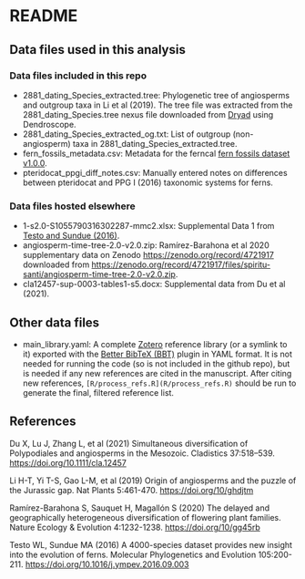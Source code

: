 # README

## Data files used in this analysis
### Data files included in this repo

- 2881_dating_Species_extracted.tree: Phylogenetic tree of angiosperms and outgroup taxa in Li et al (2019). The tree file was extracted from the 2881_dating_Species.tree nexus file downloaded from [Dryad](https://datadryad.org/stash/dataset/doi:10.5061/dryad.bq091cg) using Dendroscope.
- 2881_dating_Species_extracted_og.txt: List of outgroup (non-angiosperm) taxa in 2881_dating_Species_extracted.tree.
- fern_fossils_metadata.csv: Metadata for the ferncal [fern fossils dataset v1.0.0](https://github.com/fernphy/ferncal/archive/refs/tags/v1.0.0.zip).
- pteridocat_ppgi_diff_notes.csv: Manually entered notes on differences between pteridocat and PPG I (2016) taxonomic systems for ferns.

### Data files hosted elsewhere

- 1-s2.0-S1055790316302287-mmc2.xlsx: Supplemental Data 1 from [Testo and Sundue (2016)](https://doi.org/10.1016/j.ympev.2016.09.003).
- angiosperm-time-tree-2.0-v2.0.zip: Ramírez-Barahona et al 2020 supplementary data on Zenodo https://zenodo.org/record/4721917 downloaded from https://zenodo.org/record/4721917/files/spiritu-santi/angiosperm-time-tree-2.0-v2.0.zip.
- cla12457-sup-0003-tables1-s5.docx: Supplemental data from Du et al (2021).

## Other data files

- main_library.yaml: A complete [Zotero](https://www.zotero.org/) reference library (or a symlink to it) exported with the [Better BibTeX (BBT)](https://retorque.re/zotero-better-bibtex/) plugin in YAML format. It is not needed for running the code (so is not included in the github repo), but is needed if any new references are cited in the manuscript. After citing new references, `[R/process_refs.R](R/process_refs.R)` should be run to generate the final, filtered reference list.

## References

Du X, Lu J, Zhang L, et al (2021) Simultaneous diversification of Polypodiales and angiosperms in the Mesozoic. Cladistics 37:518–539. https://doi.org/10.1111/cla.12457

Li H-T, Yi T-S, Gao L-M, et al (2019) Origin of angiosperms and the puzzle of the Jurassic gap. Nat Plants 5:461-470. https://doi.org/10/ghdjtm

Ramírez-Barahona S, Sauquet H, Magallón S (2020) The delayed and geographically heterogeneous diversification of flowering plant families. Nature Ecology & Evolution 4:1232-1238. https://doi.org/10/gg45rb

Testo WL, Sundue MA (2016) A 4000-species dataset provides new insight into the evolution of ferns. Molecular Phylogenetics and Evolution 105:200-211. https://doi.org/10.1016/j.ympev.2016.09.003
